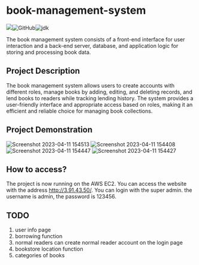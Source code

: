 # book-management-system

![](https://img.shields.io/badge/building-passing-green.svg)![GitHub](https://img.shields.io/badge/license-MIT-yellow.svg)![jdk](https://img.shields.io/static/v1?label=oraclejdk&message=8&color=blue)

The book management system consists of a front-end interface for user interaction and a back-end server, database, and application logic for storing and processing book data.

## Project Description

The book management system allows users to create accounts with different roles, manage books by adding, editing, and deleting records, and lend books to readers while tracking lending history. The system provides a user-friendly interface and appropriate access based on roles, making it an efficient and reliable choice for managing book collections.

## Project Demonstration
![Screenshot 2023-04-11 154513](https://user-images.githubusercontent.com/54578367/231208796-48951567-ec76-4631-9d9e-c48ba1f35e03.png)
![Screenshot 2023-04-11 154408](https://user-images.githubusercontent.com/54578367/231216348-805ae148-d36e-49af-b48f-7a6bcc3680a9.png)
![Screenshot 2023-04-11 154447](https://user-images.githubusercontent.com/54578367/231208807-4c207def-1534-40db-ab1f-2715fb7f8aba.png)
![Screenshot 2023-04-11 154427](https://user-images.githubusercontent.com/54578367/231208813-1b280878-ba86-48f8-99d7-3b52c521b531.png)

## How to access?
The project is now running on the AWS EC2. You can access the website with the address http://3.91.43.50/. You can login with the super admin. the username is admin, the password is 123456.

## TODO
1. user info page
2. borrowing function
3. normal readers can create normal reader account on the login page
4. bookstore location function
5. categories of books

